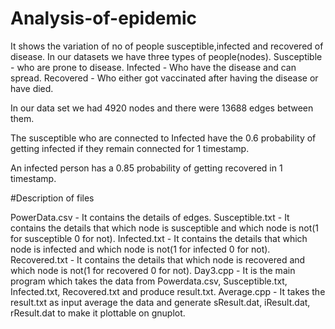 # Analysis-of-epidemic
It shows the variation of no of people susceptible,infected and recovered of disease. 
In our datasets we have three types of people(nodes).
Susceptible - who are prone to disease.
Infected - Who have the disease and can spread.
Recovered - Who either got vaccinated after having the disease or have died.

In our data set we had 4920 nodes and there were 13688 edges between them.

The susceptible who are connected to Infected have the 0.6 probability of getting infected if they remain connected for 1 timestamp.

An infected person has a 0.85 probability of getting recovered in 1 timestamp.

#Description of files

PowerData.csv - It contains the details of edges.
Susceptible.txt - It contains the details that which node is susceptible and which node is not(1 for susceptible 0 for not).
Infected.txt -  It contains the details that which node is infected and which node is not(1 for infected 0 for not).
Recovered.txt -  It contains the details that which node is recovered and which node is not(1 for recovered 0 for not).
Day3.cpp - It is the main program which takes the data from Powerdata.csv, Susceptible.txt, Infected.txt, Recovered.txt and produce result.txt.
Average.cpp - It takes the result.txt as input average the data and generate sResult.dat, iResult.dat, rResult.dat to make it plottable on gnuplot.



